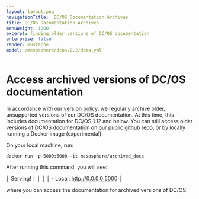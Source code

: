```yaml
---
layout: layout.pug
navigationTitle:  DC/OS Documentation Archives
title: DC/OS Documentation Archives
menuWeight: 1000
excerpt: finding older versions of DC/OS documentation
enterprise: false
render: mustache
model: /mesosphere/dcos/2.2/data.yml
---
```


# Access archived versions of DC/OS documentation 

In accordance with our [version policy](https://docs.d2iq.com/mesosphere/dcos/version-policy/), we regularly archive older, unsupported versions of our DC/OS documentation. At this time, this includes documentation for DC/OS 1.12 and below. You can still access older versions of DC/OS documentation on our [public github repo](https://github.com/mesosphere/dcos-docs-site/tree/archive/pages/mesosphere/dcos), or by locally running a Docker image (experimental):

On your local machine, run:

```
docker run -p 5000:5000 -it mesosphere/archived_docs  
```
After running this command, you will see:

   │   Serving!                                     │
   │                                                │
   │   - Local:            http://0.0.0.0:5000      │

where you can access the documentation for archived versions of DC/OS.